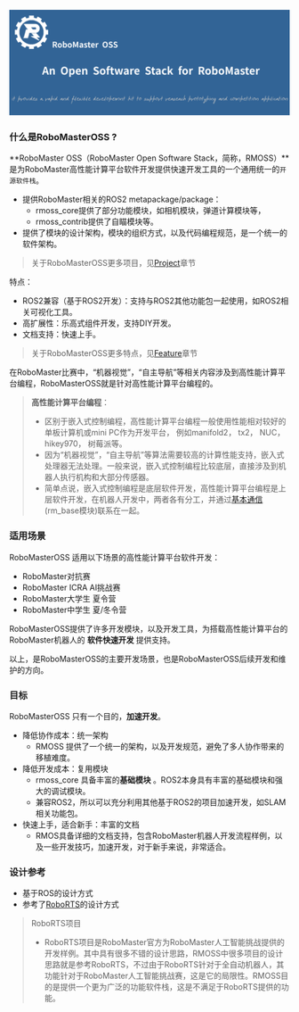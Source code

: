 

![](../rmoss_bg.png ":no-zoom")

### 什么是RoboMasterOSS ?

**RoboMaster OSS（RoboMaster Open Software Stack，简称，RMOSS）**是为RoboMaster高性能计算平台软件开发提供快速开发工具的一个通用统一的`开源软件栈`。

* 提供RoboMaster相关的ROS2 metapackage/package：
  * rmoss_core提供了部分功能模块，如相机模块，弹道计算模块等，
  * rmoss_contrib提供了自瞄模块等。
* 提供了模块的设计架构，模块的组织方式，以及代码编程规范，是一个统一的软件架构。

> 关于RoboMasterOSS更多项目，见[Project](Get_Started/project)章节


特点：

- ROS2兼容（基于ROS2开发）：支持与ROS2其他功能包一起使用，如ROS2相关可视化工具。
- 高扩展性：乐高式组件开发，支持DIY开发。
- 文档支持：快速上手。

>  关于RoboMasterOSS更多特点，见[Feature](Get_Started/feature)章节



在RoboMaster比赛中，“机器视觉”，“自主导航”等相关内容涉及到高性能计算平台编程，RoboMasterOSS就是针对高性能计算平台编程的。

>  **高性能计算平台编程**：
>
> - 区别于嵌入式控制编程，高性能计算平台编程一般使用性能相对较好的单板计算机或mini PC作为开发平台， 例如manifold2， tx2， NUC， hikey970， 树莓派等。
> - 因为“机器视觉”，“自主导航”等算法需要较高的计算性能支持，嵌入式处理器无法处理。一般来说，嵌入式控制编程比较底层，直接涉及到机器人执行机构和大部分传感器。
> - 简单点说，嵌入式控制编程是底层软件开发，高性能计算平台编程是上层软件开发，在机器人开发中，两者各有分工，并通过[基本通信](Tutorials/beginner_rm_base.md) (rm_base模块)联系在一起。
>

### 适用场景

RoboMasterOSS 适用以下场景的高性能计算平台软件开发：

* RoboMaster对抗赛
* RoboMaster ICRA AI挑战赛
* RoboMaster大学生 夏令营
* RoboMaster中学生 夏/冬令营

RoboMasterOSS提供了许多开发模块，以及开发工具，为搭载高性能计算平台的RoboMaster机器人的 **软件快速开发** 提供支持。

以上，是RoboMasterOSS的主要开发场景，也是RoboMasterOSS后续开发和维护的方向。

### 目标

RoboMasterOSS 只有一个目的，**加速开发**。

* 降低协作成本：统一架构
  * RMOSS 提供了一个统一的架构，以及开发规范，避免了多人协作带来的移植难度。
* 降低开发成本：复用模块
  * rmoss_core 具备丰富的**基础模块** 。ROS2本身具有丰富的基础模块和强大的调试模块。
  * 兼容ROS2，所以可以充分利用其他基于ROS2的项目加速开发，如SLAM相关功能包。
* 快速上手，适合新手：丰富的文档
  * RMOS具备详细的文档支持，包含RoboMaster机器人开发流程样例，以及一些开发技巧，加速开发，对于新手来说，非常适合。

### 设计参考

* 基于ROS的设计方式
* 参考了[RoboRTS][4]的设计方式

> RoboRTS项目
>
> * RoboRTS项目是RoboMaster官方为RoboMaster人工智能挑战提供的开发样例。其中具有很多不错的设计思路，RMOSS中很多项目的设计思路就是参考RoboRTS，不过由于RoboRTS针对于全自动机器人，其功能针对于RoboMaster人工智能挑战赛，这是它的局限性。RMOSS目的是提供一个更为广泛的功能软件栈，这是不满足于RoboRTS提供的功能。

<br>



[2]: https://www.robomaster.com
[4]: https://github.com/RoboMaster/RoboRTS